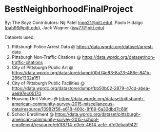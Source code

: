 # BestNeighborhoodFinalProject

By: The Boyz
Contributors: Nij Patel (npp21@pitt.edu), Paolo Hidalgo (pah96@pitt.edu), Jack Wagner (jsw77@pitt.edu)

Datasets used:
1. Pittsburgh Police Arrest Data @ https://data.wprdc.org/dataset/arrest-data
2. Pittsburgh Non-Traffic Citations @ https://data.wprdc.org/dataset/non-traffic-citations
3. City of Pittsburgh Public Art @ https://data.wprdc.org/datastore/dump/00d74e83-8a23-486e-841b-286e1332a151
4. City of Pittsburgh Public Facilities @ https://data.wprdc.org/datastore/dump/fbb50b02-2879-47cd-abea-ae697ec05170
5. Housing Unit Values @ https://data.wprdc.org/dataset/pittsburgh-american-community-survey-2015-miscellaneous-data/resource/13982f58-e618-400c-8f69-6a32dbd7c68f
6. School Enrollment @ https://data.wprdc.org/dataset/pittsburgh-american-community-survey-2015-school-enrollment/resource/eb1f8714-e0eb-4614-acfe-dfe0ebab942f
